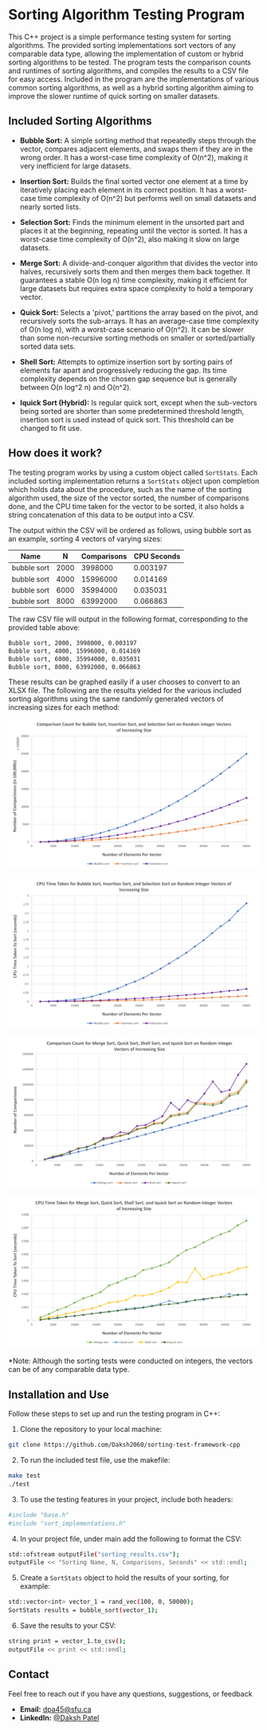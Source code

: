 # Sorting Algorithm Testing Program

This C++ project is a simple performance testing system for sorting algorithms. The provided sorting implementations sort vectors of any comparable data type, allowing the implementation of custom or hybrid sorting algorithms to be tested. The program tests the comparison counts and runtimes of sorting algorithms, and compiles the results to a CSV file for easy access. Included in the program are the implementations of various common sorting algorithms, as well as a hybrid sorting algorithm aiming to improve the slower runtime of quick sorting on smaller datasets. 

## Included Sorting Algorithms

- **Bubble Sort:** A simple sorting method that repeatedly steps through the vector, compares adjacent elements, and swaps them if they are in the wrong order. It has a worst-case time complexity of O(n^2), making it very inefficient for large datasets.

- **Insertion Sort:** Builds the final sorted vector one element at a time by iteratively placing each element in its correct position. It has a worst-case time complexity of O(n^2) but performs well on small datasets and nearly sorted lists.

- **Selection Sort:** Finds the minimum element in the unsorted part and places it at the beginning, repeating until the vector is sorted. It has a worst-case time complexity of O(n^2), also making it slow on large datasets.

- **Merge Sort:** A divide-and-conquer algorithm that divides the vector into halves, recursively sorts them and then merges them back together. It guarantees a stable O(n log n) time complexity, making it efficient for large datasets but requires extra space complexity to hold a temporary vector.

- **Quick Sort:** Selects a 'pivot,' partitions the array based on the pivot, and recursively sorts the sub-arrays. It has an average-case time complexity of O(n log n), with a worst-case scenario of O(n^2). It can be slower than some non-recursive sorting methods on smaller or sorted/partially sorted data sets.

- **Shell Sort:** Attempts to optimize insertion sort by sorting pairs of elements far apart and progressively reducing the gap. Its time complexity depends on the chosen gap sequence but is generally between O(n log^2 n) and O(n^2).

- **Iquick Sort (Hybrid):** Is regular quick sort, except when the sub-vectors being sorted are shorter than some predetermined threshold length, insertion sort is used instead of quick sort. This threshold can be changed to fit use.

## How does it work?

The testing program works by using a custom object called `SortStats`. Each included sorting implementation returns a `SortStats` object upon completion which holds data about the procedure, such as the name of the sorting algorithm used, the size of the vector sorted, the number of comparisons done, and the CPU time taken for the vector to be sorted, it also holds a string concatenation of this data to be output into a CSV.

The output within the CSV will be ordered as follows, using bubble sort as an example, sorting 4 vectors of varying sizes:

  | **Name**    | **N** | **Comparisons** | **CPU Seconds** |
  |-------------|-------|-----------------|-----------------|
  | bubble sort |  2000 | 3998000         | 0.003197        |
  | bubble sort |  4000 | 15996000        | 0.014169        |
  | bubble sort |  6000 | 35994000        | 0.035031        |
  | bubble sort |  8000 | 63992000        | 0.066863        |

The raw CSV file will output in the following format, corresponding to the provided table above:
```
Bubble sort, 2000, 3998000, 0.003197
Bubble sort, 4000, 15996000, 0.014169
Bubble sort, 6000, 35994000, 0.035031
Bubble sort, 8000, 63992000, 0.066863
```

These results can be graphed easily if a user chooses to convert to an XLSX file. The following are the results yielded for the various included sorting algorithms using the same randomly generated vectors of increasing sizes for each method:

![Non-Recursive Comparisons](images/Non_Rec_Comp.png)

![Non-Recursive CPU Time](images/Non_Rec_Time.png)

![Recursive Comparisons](images/Rec_Comp.png)

![Recursive CPU Time](images/Rec_Time.png)

*Note: Although the sorting tests were conducted on integers, the vectors can be of any comparable data type.

## Installation and Use

Follow these steps to set up and run the testing program in C++:

1. Clone the repository to your local machine:

  ```bash
  git clone https://github.com/Daksh2060/sorting-test-framework-cpp
  ```

2. To run the included test file, use the makefile:

  ```bash
  make test
  ./test
  ```

3. To use the testing features in your project, include both headers:

  ```bash
  #include "base.h"
  #include "sort_implementations.h"
  ```

4. In your project file, under main add the following to format the CSV:

  ```bash
  std::ofstream outputFile("sorting_results.csv");
  outputFile << "Sorting Name, N, Comparisons, Seconds" << std::endl;
  ```

5. Create a `SortStats` object to hold the results of your sorting, for example:

  ```bash
  std::vector<int> vector_1 = rand_vec(100, 0, 50000);
  SortStats results = bubble_sort(vector_1);
  ```

6. Save the results to your CSV:

  ```bash
  string print = vector_1.to_csv();
  outputFile << print << std::endl;
  ```

## Contact

Feel free to reach out if you have any questions, suggestions, or feedback

- **Email:** dpa45@sfu.ca
- **LinkedIn:** [@Daksh Patel](https://www.linkedin.com/in/daksh-patel-956622290/)
